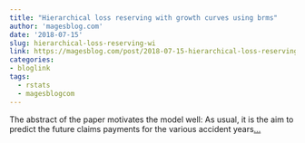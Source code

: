 ```yaml
---
title: "Hierarchical loss reserving with growth curves using brms"
author: 'magesblog.com'
date: '2018-07-15'
slug: hierarchical-loss-reserving-wi
link: https://magesblog.com/post/2018-07-15-hierarchical-loss-reserving-with-growth-cruves-using-brms/
categories:
- bloglink
tags:
  - rstats
  - magesblogcom
---
```


The abstract of the paper motivates the model well: As usual, it is the aim to predict the future claims payments for the various accident years[... <i class="fas fa-external-link-alt"></i>](https://magesblog.com/post/2018-07-15-hierarchical-loss-reserving-with-growth-cruves-using-brms/)

